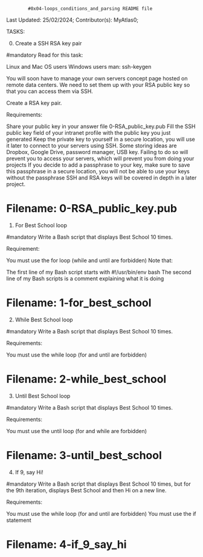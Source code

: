 			#0x04-loops_conditions_and_parsing README file



Last Updated: 25/02/2024;
Contributor(s): MyAtlas0;


TASKS:

0. Create a SSH RSA key pair

#mandatory
Read for this task:

Linux and Mac OS users
Windows users
man: ssh-keygen

You will soon have to manage your own servers concept page hosted on remote data centers. We need to set them up with your RSA public key so that you can access them via SSH.

Create a RSA key pair.

Requirements:

Share your public key in your answer file 0-RSA_public_key.pub
Fill the SSH public key field of your intranet profile with the public key you just generated
Keep the private key to yourself in a secure location, you will use it later to connect to your servers using SSH. Some storing ideas are Dropbox, Google Drive, password manager, USB key. Failing to do so will prevent you to access your servers, which will prevent you from doing your projects
If you decide to add a passphrase to your key, make sure to save this passphrase in a secure location, you will not be able to use your keys without the passphrase
SSH and RSA keys will be covered in depth in a later project.

# Filename: 0-RSA_public_key.pub




1. For Best School loop

#mandatory
Write a Bash script that displays Best School 10 times.

Requirement:

You must use the for loop (while and until are forbidden)
Note that:

The first line of my Bash script starts with #!/usr/bin/env bash
The second line of my Bash scripts is a comment explaining what it is doing

# Filename: 1-for_best_school




2. While Best School loop

#mandatory
Write a Bash script that displays Best School 10 times.

Requirements:

You must use the while loop (for and until are forbidden)

# Filename: 2-while_best_school



3. Until Best School loop

#mandatory
Write a Bash script that displays Best School 10 times.

Requirements:

You must use the until loop (for and while are forbidden)

# Filename: 3-until_best_school



4. If 9, say Hi!

#mandatory
Write a Bash script that displays Best School 10 times, but for the 9th iteration, displays Best School and then Hi on a new line.

Requirements:

You must use the while loop (for and until are forbidden)
You must use the if statement

# Filename: 4-if_9_say_hi
